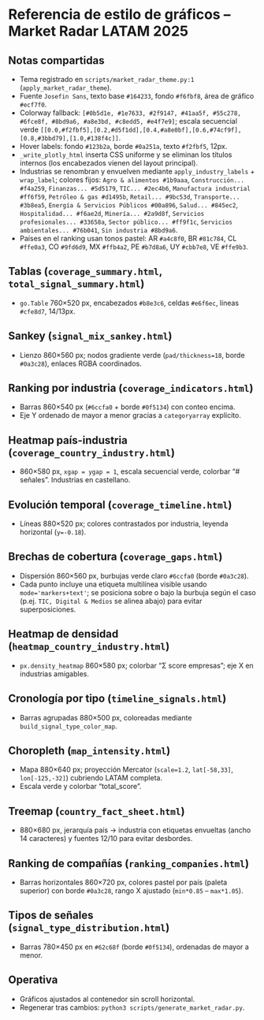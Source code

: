 # Referencia de estilo de gráficos – Market Radar LATAM 2025

## Notas compartidas
- Tema registrado en `scripts/market_radar_theme.py:1` (`apply_market_radar_theme`).
- Fuente `Josefin Sans`, texto base `#164233`, fondo `#f6fbf8`, área de gráfico `#ecf7f0`.
- Colorway fallback: `[#0b5d1e, #1e7633, #2f9147, #41aa5f, #55c278, #6fce8f, #8bd9a6, #a8e3bd, #c8edd5, #e4f7e9]`; escala secuencial verde `[[0.0,#f2fbf5],[0.2,#d5f1dd],[0.4,#a8e0bf],[0.6,#74cf9f],[0.8,#3bbd79],[1.0,#138f4c]]`.
- Hover labels: fondo `#123b2a`, borde `#0a251a`, texto `#f2fbf5`, 12px.
- `_write_plotly_html` inserta CSS uniforme y se eliminan los títulos internos (los encabezados vienen del layout principal).
- Industrias se renombran y envuelven mediante `apply_industry_labels` + `wrap_label`; colores fijos: `Agro & alimentos #1b9aaa`, `Construcción... #f4a259`, `Finanzas... #5d5179`, `TIC... #2ec4b6`, `Manufactura industrial #ff6f59`, `Petróleo & gas #d1495b`, `Retail... #9bc53d`, `Transporte... #3b8ea5`, `Energía & Servicios Públicos #00a896`, `Salud... #845ec2`, `Hospitalidad... #f6ae2d`, `Minería... #2a9d8f`, `Servicios profesionales... #33658a`, `Sector público... #ff9f1c`, `Servicios ambientales... #76b041`, `Sin industria #8bd9a6`.
- Países en el ranking usan tonos pastel: AR `#a4c8f0`, BR `#81c784`, CL `#ffe0a3`, CO `#9fd6d9`, MX `#ffb4a2`, PE `#b7d8a6`, UY `#cbb7e8`, VE `#ffe9b3`.

## Tablas (`coverage_summary.html`, `total_signal_summary.html`)
- `go.Table` 760×520 px, encabezados `#b8e3c6`, celdas `#e6f6ec`, líneas `#cfe8d7`, 14/13px.

## Sankey (`signal_mix_sankey.html`)
- Lienzo 860×560 px; nodos gradiente verde (`pad/thickness=18`, borde `#0a3c28`), enlaces RGBA coordinados.

## Ranking por industria (`coverage_indicators.html`)
- Barras 860×540 px (`#6ccfa0` + borde `#0f5134`) con conteo encima.
- Eje Y ordenado de mayor a menor gracias a `categoryarray` explícito.

## Heatmap país-industria (`coverage_country_industry.html`)
- 860×580 px, `xgap = ygap = 1`, escala secuencial verde, colorbar “# señales”. Industrias en castellano.

## Evolución temporal (`coverage_timeline.html`)
- Líneas 880×520 px; colores contrastados por industria, leyenda horizontal (`y=-0.18`).

## Brechas de cobertura (`coverage_gaps.html`)
- Dispersión 860×560 px, burbujas verde claro `#6ccfa0` (borde `#0a3c28`).
- Cada punto incluye una etiqueta multilínea visible usando `mode='markers+text'`; se posiciona sobre o bajo la burbuja según el caso (p.ej. `TIC, Digital & Medios` se alinea abajo) para evitar superposiciones.

## Heatmap de densidad (`heatmap_country_industry.html`)
- `px.density_heatmap` 860×580 px; colorbar “Σ score empresas”; eje X en industrias amigables.

## Cronología por tipo (`timeline_signals.html`)
- Barras agrupadas 880×500 px, coloreadas mediante `build_signal_type_color_map`.

## Choropleth (`map_intensity.html`)
- Mapa 880×640 px; proyección Mercator (`scale=1.2`, `lat[-58,33]`, `lon[-125,-32]`) cubriendo LATAM completa.
- Escala verde y colorbar “total_score”.

## Treemap (`country_fact_sheet.html`)
- 880×680 px, jerarquía país → industria con etiquetas envueltas (ancho 14 caracteres) y fuentes 12/10 para evitar desbordes.

## Ranking de compañías (`ranking_companies.html`)
- Barras horizontales 860×720 px, colores pastel por país (paleta superior) con borde `#0a3c28`, rango X ajustado (`min*0.85` – `max*1.05`).

## Tipos de señales (`signal_type_distribution.html`)
- Barras 780×450 px en `#62c68f` (borde `#0f5134`), ordenadas de mayor a menor.

## Operativa
- Gráficos ajustados al contenedor sin scroll horizontal.
- Regenerar tras cambios: `python3 scripts/generate_market_radar.py`.
